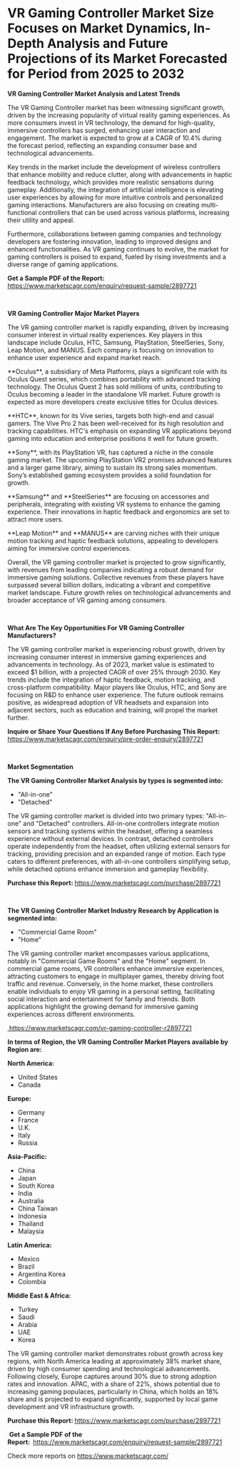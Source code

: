 <p><h1>VR Gaming Controller Market Size Focuses on Market Dynamics, In-Depth Analysis and Future Projections of its Market Forecasted for Period from 2025 to 2032</h1></p><p><strong>VR Gaming Controller Market Analysis and Latest Trends</strong></p>
<p><p>The VR Gaming Controller market has been witnessing significant growth, driven by the increasing popularity of virtual reality gaming experiences. As more consumers invest in VR technology, the demand for high-quality, immersive controllers has surged, enhancing user interaction and engagement. The market is expected to grow at a CAGR of 10.4% during the forecast period, reflecting an expanding consumer base and technological advancements.</p><p>Key trends in the market include the development of wireless controllers that enhance mobility and reduce clutter, along with advancements in haptic feedback technology, which provides more realistic sensations during gameplay. Additionally, the integration of artificial intelligence is elevating user experiences by allowing for more intuitive controls and personalized gaming interactions. Manufacturers are also focusing on creating multi-functional controllers that can be used across various platforms, increasing their utility and appeal.</p><p>Furthermore, collaborations between gaming companies and technology developers are fostering innovation, leading to improved designs and enhanced functionalities. As VR gaming continues to evolve, the market for gaming controllers is poised to expand, fueled by rising investments and a diverse range of gaming applications.</p></p>
<p><strong>Get a Sample PDF of the Report:&nbsp;</strong> <a href="https://www.marketscagr.com/enquiry/request-sample/2897721?utm_campaign=2633&utm_medium=2&utm_source=Github&utm_content=ia&utm_term=15032025&utm_id=vr-gaming-controller">https://www.marketscagr.com/enquiry/request-sample/2897721</a></p>
<p>&nbsp;</p>
<p><strong>VR Gaming Controller Major Market Players</strong></p>
<p><p>The VR gaming controller market is rapidly expanding, driven by increasing consumer interest in virtual reality experiences. Key players in this landscape include Oculus, HTC, Samsung, PlayStation, SteelSeries, Sony, Leap Motion, and MANUS. Each company is focusing on innovation to enhance user experience and expand market reach.</p><p>**Oculus**, a subsidiary of Meta Platforms, plays a significant role with its Oculus Quest series, which combines portability with advanced tracking technology. The Oculus Quest 2 has sold millions of units, contributing to Oculus becoming a leader in the standalone VR market. Future growth is expected as more developers create exclusive titles for Oculus devices.</p><p>**HTC**, known for its Vive series, targets both high-end and casual gamers. The Vive Pro 2 has been well-received for its high resolution and tracking capabilities. HTC's emphasis on expanding VR applications beyond gaming into education and enterprise positions it well for future growth.</p><p>**Sony**, with its PlayStation VR, has captured a niche in the console gaming market. The upcoming PlayStation VR2 promises advanced features and a larger game library, aiming to sustain its strong sales momentum. Sony’s established gaming ecosystem provides a solid foundation for growth.</p><p>**Samsung** and **SteelSeries** are focusing on accessories and peripherals, integrating with existing VR systems to enhance the gaming experience. Their innovations in haptic feedback and ergonomics are set to attract more users.</p><p>**Leap Motion** and **MANUS** are carving niches with their unique motion tracking and haptic feedback solutions, appealing to developers aiming for immersive control experiences.</p><p>Overall, the VR gaming controller market is projected to grow significantly, with revenues from leading companies indicating a robust demand for immersive gaming solutions. Collective revenues from these players have surpassed several billion dollars, indicating a vibrant and competitive market landscape. Future growth relies on technological advancements and broader acceptance of VR gaming among consumers.</p></p>
<p>&nbsp;</p>
<p><strong>What Are The Key Opportunities For VR Gaming Controller Manufacturers?</strong></p>
<p><p>The VR gaming controller market is experiencing robust growth, driven by increasing consumer interest in immersive gaming experiences and advancements in technology. As of 2023, market value is estimated to exceed $1 billion, with a projected CAGR of over 25% through 2030. Key trends include the integration of haptic feedback, motion tracking, and cross-platform compatibility. Major players like Oculus, HTC, and Sony are focusing on R&D to enhance user experience. The future outlook remains positive, as widespread adoption of VR headsets and expansion into adjacent sectors, such as education and training, will propel the market further.</p></p>
<p><strong>Inquire or Share Your Questions If Any Before Purchasing This Report:</strong> <a href="https://www.marketscagr.com/enquiry/pre-order-enquiry/2897721?utm_campaign=2633&utm_medium=2&utm_source=Github&utm_content=ia&utm_term=15032025&utm_id=vr-gaming-controller">https://www.marketscagr.com/enquiry/pre-order-enquiry/2897721</a></p>
<p>&nbsp;</p>
<p><strong>Market Segmentation</strong></p>
<p><strong>The VR Gaming Controller Market Analysis by types is segmented into:</strong></p>
<p><ul><li>"All-in-one"</li><li>"Detached"</li></ul></p>
<p><p>The VR gaming controller market is divided into two primary types: "All-in-one" and "Detached" controllers. All-in-one controllers integrate motion sensors and tracking systems within the headset, offering a seamless experience without external devices. In contrast, detached controllers operate independently from the headset, often utilizing external sensors for tracking, providing precision and an expanded range of motion. Each type caters to different preferences, with all-in-one controllers simplifying setup, while detached options enhance immersion and gameplay flexibility.</p></p>
<p><strong>Purchase this Report:&nbsp;</strong><a href="https://www.marketscagr.com/purchase/2897721?utm_campaign=2633&utm_medium=2&utm_source=Github&utm_content=ia&utm_term=15032025&utm_id=vr-gaming-controller">https://www.marketscagr.com/purchase/2897721</a></p>
<p>&nbsp;</p>
<p><strong>The VR Gaming Controller Market Industry Research by Application is segmented into:</strong></p>
<p><ul><li>"Commercial Game Room"</li><li>"Home"</li></ul></p>
<p><p>The VR gaming controller market encompasses various applications, notably in "Commercial Game Rooms" and the "Home" segment. In commercial game rooms, VR controllers enhance immersive experiences, attracting customers to engage in multiplayer games, thereby driving foot traffic and revenue. Conversely, in the home market, these controllers enable individuals to enjoy VR gaming in a personal setting, facilitating social interaction and entertainment for family and friends. Both applications highlight the growing demand for immersive gaming experiences across different environments.</p></p>
<p><a href="https://www.marketscagr.com/vr-gaming-controller-r2897721?utm_campaign=2633&utm_medium=2&utm_source=Github&utm_content=ia&utm_term=15032025&utm_id=vr-gaming-controller">&nbsp;https://www.marketscagr.com/vr-gaming-controller-r2897721</a></p>
<p><strong>In terms of Region, the VR Gaming Controller Market Players available by Region are:</strong></p>
<p>
    <p> <strong> North America: </strong>
        <ul>
            <li>United States</li>
            <li>Canada</li>
        </ul>
        </p> 
    <p> <strong> Europe: </strong>
        <ul>
            <li>Germany</li>
            <li>France</li>
            <li>U.K.</li>
            <li>Italy</li>
            <li>Russia</li>
        </ul>
        </p> 
    <p> <strong> Asia-Pacific: </strong>
        <ul>
            <li>China</li>
            <li>Japan</li>
            <li>South Korea</li>
            <li>India</li>
            <li>Australia</li>
            <li>China Taiwan</li>
            <li>Indonesia</li>
            <li>Thailand</li>
            <li>Malaysia</li>
        </ul>
        </p> 
    <p> <strong> Latin America: </strong>
        <ul>
            <li>Mexico</li>
            <li>Brazil</li>
            <li>Argentina Korea</li>
            <li>Colombia</li>
        </ul>
        </p> 
    <p> <strong> Middle East & Africa: </strong>
        <ul>
            <li>Turkey</li>
            <li>Saudi</li>
            <li>Arabia</li>
            <li>UAE</li>
            <li>Korea</li>
        </ul>
    </p>
    </p>
<p><p>The VR gaming controller market demonstrates robust growth across key regions, with North America leading at approximately 38% market share, driven by high consumer spending and technological advancements. Following closely, Europe captures around 30% due to strong adoption rates and innovation. APAC, with a share of 22%, shows potential due to increasing gaming populaces, particularly in China, which holds an 18% share and is projected to expand significantly, supported by local game development and VR infrastructure growth.</p></p>
<p><strong>Purchase this Report: </strong><a href="https://www.marketscagr.com/purchase/2897721?utm_campaign=2633&utm_medium=2&utm_source=Github&utm_content=ia&utm_term=15032025&utm_id=vr-gaming-controller">https://www.marketscagr.com/purchase/2897721</a></p>
<p>&nbsp;<strong>Get a Sample PDF of the Report:&nbsp;&nbsp;</strong><a href="https://www.marketscagr.com/enquiry/request-sample/2897721?utm_campaign=2633&utm_medium=2&utm_source=Github&utm_content=ia&utm_term=15032025&utm_id=vr-gaming-controller">https://www.marketscagr.com/enquiry/request-sample/2897721</a></p>
<p><strong></strong></p>
<p>Check more reports on <a href="https://www.marketscagr.com/?utm_campaign=2633&utm_medium=2&utm_source=Github&utm_content=ia&utm_term=15032025&utm_id=vr-gaming-controller">https://www.marketscagr.com/</a></p>